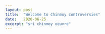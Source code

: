 ```yaml
---
layout: post
title:  "Welcome to Chinmoy controversies"
date:   2020-06-25
excerpt: "sri chinmoy oeuvre"
---
```

